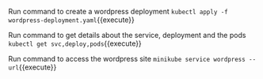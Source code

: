 Run command to create a wordpress deployment
`kubectl apply -f wordpress-deployment.yaml`{{execute}}


Run command to get details about the service, deployment and the pods
`kubectl get svc,deploy,pods`{{execute}}


Run command to access the wordpress site
`minikube service wordpress --url`{{execute}}
